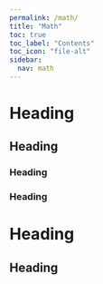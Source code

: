 ```yaml
---
permalink: /math/
title: "Math"
toc: true
toc_label: "Contents"
toc_icon: "file-alt"
sidebar:
  nav: math
---
```


# Heading
## Heading
### Heading
### Heading
# Heading
## Heading
